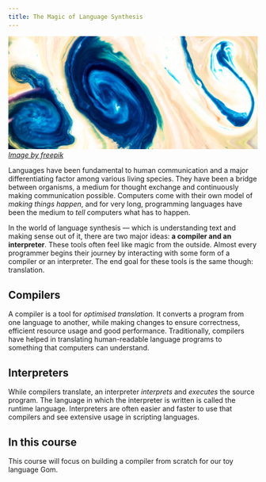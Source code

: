```yaml
---
title: The Magic of Language Synthesis
---
```


![synthesis](./images/synthesis.jpg)
[_Image by freepik_](https://www.freepik.com/free-photo/blue-pink-swirls-oily-paint-texture_6446955.htm#fromView=search&page=1&position=11&uuid=c2a145ed-3420-4ef3-8852-e997364dd32c)

Languages have been fundamental to human communication and a major differentiating factor among various living species. They have been a bridge between organisms, a medium for thought exchange and continuously making communication possible. Computers come with their own model of *making things happen*, and for very long, programming languages have been the medium to *tell* computers what has to happen.

In the world of language synthesis — which is understanding text and making sense out of it, there are two major ideas: **a compiler and an interpreter**. These tools often feel like magic from the outside. Almost every programmer begins their journey by interacting with some form of a compiler or an interpreter. The end goal for these tools is the same though: translation.

## Compilers

A compiler is a tool for *optimised translation.* It converts a program from one language to another, while making changes to ensure correctness, efficient resource usage and good performance. Traditionally, compilers have helped in translating human-readable language programs to something that computers can understand.

## Interpreters

While compilers translate, an interpreter *interprets* and *executes* the source program. The language in which the interpreter is written is called the runtime language. Interpreters are often easier and faster to use that compilers and see extensive usage in scripting languages.

## In this course

This course will focus on building a compiler from scratch for our toy language Gom.
